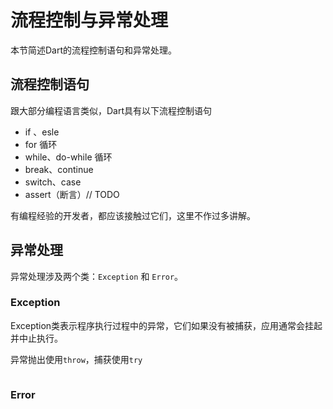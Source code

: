 # 流程控制与异常处理

本节简述Dart的流程控制语句和异常处理。

## 流程控制语句

跟大部分编程语言类似，Dart具有以下流程控制语句

* if 、esle
* for 循环
* while、do-while 循环
* break、continue
* switch、case
* assert（断言）// TODO

有编程经验的开发者，都应该接触过它们，这里不作过多讲解。

## 异常处理

异常处理涉及两个类：`Exception` 和 `Error`。

### Exception

Exception类表示程序执行过程中的异常，它们如果没有被捕获，应用通常会挂起并中止执行。

异常抛出使用`throw`，捕获使用`try`

```

```

### Error



